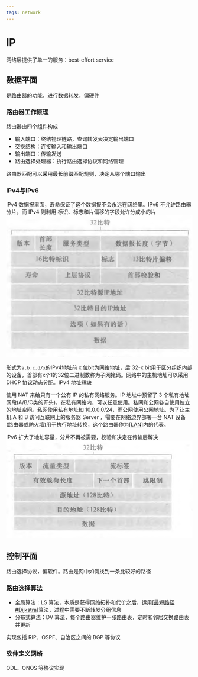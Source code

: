 ```yaml
---
tags: network
---
```

# IP

网络层提供了单一的服务：best-effort service

## 数据平面

是路由器的功能，进行数据转发，偏硬件

### 路由器工作原理

路由器由四个组件构成

- 输入端口：终结物理链路，查询转发表决定输出端口
- 交换结构：连接输入和输出端口
- 输出端口：传输发送
- 路由选择处理器：执行路由选择协议和网络管理

路由器匹配可以采用最长前缀匹配规则，决定从哪个端口输出

### IPv4与IPv6

IPv4 数据报里面，寿命保证了这个数据报不会永远在网络里。IPv6 不允许路由器分片，而 IPv4 则利用 标识、标志和片偏移的字段允许分成小的片
![IPv4 datagram](../../../attachments/ipv4.png)

形式为`a.b.c.d/x`的IPv4地址前 x 位bit为网络地址，后 32-x bit用于区分组织内部的设备，首部有x个1的32位二进制数称为子网掩码。网络中的主机地址可以采用 DHCP 协议动态分配。IPv4 地址短缺

使用 NAT 来给只有一个公有 IP 的私有网络服务。IP 地址中预留了 3 个私有地址网段(A/B/C类的开头)，在私有网络内，可以任意使用。私网和公网各自使用独立的地址空间。私网使用私有地址如 10.0.0.0/24，而公网使用公网地址。为了让主机 A 和 B 访问互联网上的服务器 Server ，需要在网络边界部署一台 NAT 设备(路由器或防火墙)用于执行地址转换，这个路由器作为[[LAN]]内的代表。

IPv6 扩大了地址容量，分片不再被需要，校验和决定在传输层解决
![IPv6 datagram](../../../attachments/ipv6.png)

## 控制平面

路由选择协议，偏软件。路由是网中如何找到一条比较好的路径

### 路由选择算法

- 全局算法：LS 算法，本质是获得网络拓扑和代价之后，运用[[最短路径#Dijkstra]]算法，过程中需要不断转发分组信息
- 分布式算法：DV 算法，每个路由器维护一张路由表，定时和邻居交换路由表并更新

实现包括 RIP、OSPF、自治区之间的 BGP 等协议

### 软件定义网络

ODL、ONOS 等协议实现

[//begin]: # "Autogenerated link references for markdown compatibility"
[LAN]: ../datalink/LAN.md "局域网"
[最短路径#Dijkstra]: ../../algorithm/algorithms/最短路径.md "最短路径"
[//end]: # "Autogenerated link references"
